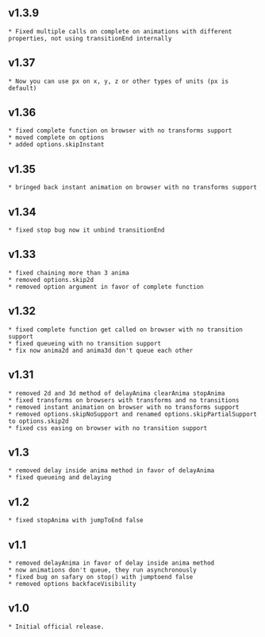 
v1.3.9
---------------------
	
	* Fixed multiple calls on complete on animations with different properties, not using transitionEnd internally

v1.37
---------------------
	
	* Now you can use px on x, y, z or other types of units (px is default)

v1.36
---------------------
	
	* fixed complete function on browser with no transforms support
	* moved complete on options
	* added options.skipInstant

v1.35
---------------------
	
	* bringed back instant animation on browser with no transforms support

v1.34
---------------------

	* fixed stop bug now it unbind transitionEnd

v1.33
---------------------
	
	* fixed chaining more than 3 anima
	* removed options.skip2d
	* removed option argument in favor of complete function

v1.32
---------------------

	* fixed complete function get called on browser with no transition support
	* fixed queueing with no transition support
	* fix now anima2d and anima3d don't queue each other

v1.31
---------------------

	* removed 2d and 3d method of delayAnima clearAnima stopAnima
	* fixed transforms on browsers with transforms and no transitions
	* removed instant animation on browser with no transforms support
	* removed options.skipNoSupport and renamed options.skipPartialSupport to options.skip2d
	* fixed css easing on browser with no transition support

v1.3
---------------------

	* removed delay inside anima method in favor of delayAnima
	* fixed queueing and delaying

v1.2
---------------------

	* fixed stopAnima with jumpToEnd false

v1.1
---------------------

	* removed delayAnima in favor of delay inside anima method
	* now animations don't queue, they run asynchronously
	* fixed bug on safary on stop() with jumptoend false
	* removed options backfaceVisibility

v1.0
---------------------

	* Initial official release.
